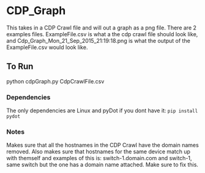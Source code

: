 # CDP_Graph

This takes in a CDP Crawl file and will out a graph as a png file. There are 2 examples files. ExampleFile.csv is what a the cdp crawl file should look like, and Cdp_Graph_Mon_21_Sep_2015_21:19:18.png is what the output of the ExampleFile.csv would look like.

## To Run
python cdpGraph.py CdpCrawlFile.csv

### Dependencies
The only dependencies are Linux and pyDot if you dont have it:
    `pip install pydot`

### Notes
Makes sure that all the hostnames in the CDP Crawl have the domain names removed. 
Also makes sure that hostnames for the same device match up with themself and examples of this is:
switch-1.domain.com and switch-1, same switch but the one has a domain name attached. Make sure to fix this.

